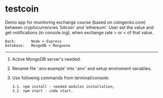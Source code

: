 # testcoin

Demo app for monitoring exchange course (based on coingecko.com) between cryptocurrencies 'bitcoin' and 'ethereum'. User set the value and get notifications (in console.log), when exchange rate > or < of that value.

    Back:       Node + Express
    Database:   MongoDB + Mongoose
__________________________________________________________________

1.  Active MongoDB server's needed.

2.  Rename file '.env.example' into '.env' and setup enviroment variables.

3.  Use following commands from terminal/console:
   
        3.1. npm install - needed modules installation;
        3.2. npm start - code start.